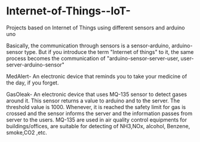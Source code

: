 # Internet-of-Things--IoT-
Projects based on Internet of Things using different sensors and arduino uno 

Basically, the communication through sensors is a sensor-arduino, arduino-sensor type.
But if you introduce the term "Internet of things" to it, the same process becomes the
communication of
      "arduino-sensor-server-user, user-server-arduino-sensor"

MedAlert-
An electronic device that reminds you to take your medicine of the day, if you forget.
<Further Description Pending>

GasOleak-
An electronic device that uses MQ-135 sensor to detect gases around it.
This sensor returns  a value to arduino and to the server. The threshold value is 1000. Whenever, it is reached
the safety limit for gas is crossed and the sensor informs the server and the information passes from server to 
the users. 
MQ-135 are used in air quality control equipments for buildings/offices, are suitable for detecting
of NH3,NOx, alcohol, Benzene, smoke,CO2 ,etc.
